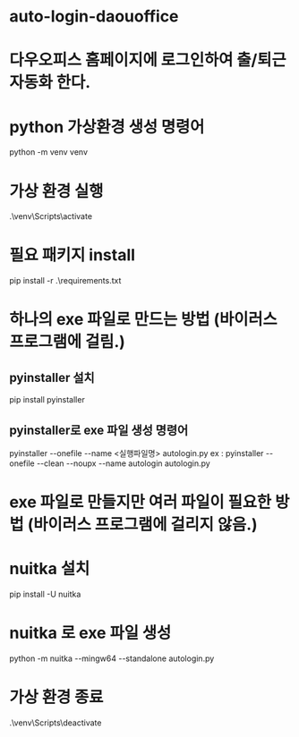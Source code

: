 # auto-login-daouoffice
# 다우오피스 홈페이지에 로그인하여 출/퇴근 자동화 한다.

# python  가상환경 생성 명령어
python -m venv venv

# 가상 환경 실행
.\venv\Scripts\activate

# 필요 패키지 install
pip install -r .\requirements.txt

# 하나의 exe 파일로 만드는 방법 (바이러스 프로그램에 걸림.)
## pyinstaller 설치
pip install pyinstaller

## pyinstaller로 exe 파일 생성 명령어
pyinstaller --onefile --name <실행파일명> autologin.py
ex : pyinstaller --onefile --clean --noupx --name autologin autologin.py

# exe 파일로 만들지만 여러 파일이 필요한 방법 (바이러스 프로그램에 걸리지 않음.)
# nuitka 설치 
pip install -U nuitka

# nuitka 로 exe 파일 생성
python -m nuitka --mingw64 --standalone autologin.py

# 가상 환경 종료
.\venv\Scripts\deactivate